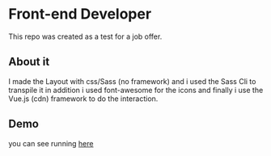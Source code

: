 # Front-end Developer 

This repo was created as a test for a job offer.

## About it

I made the Layout with css/Sass (no framework) and i used the Sass Cli to transpile it in addition i used font-awesome for the icons and finally i use the Vue.js (cdn) framework to do the interaction.   


## Demo
you can see running
[here](https://kscorrales.github.io/front-end-test/index.html)